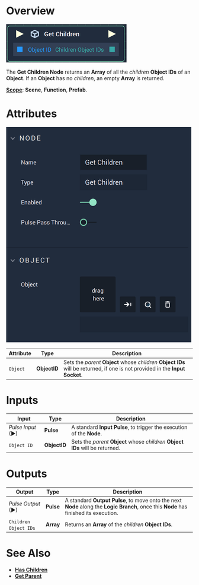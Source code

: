 # Overview

![The Get Children Node.](../../../.gitbook/assets/getchildrennode.png)

The **Get Children Node** returns an **Array** of all the *children* **Object IDs** of an **Object**. If an **Object** has no *children*, an empty **Array** is returned. 

[**Scope**](../../overview.md#scopes): **Scene**, **Function**, **Prefab**.

# Attributes

![The Get Children Node Attributes.](../../../.gitbook/assets/getchildrenattributes.png)

|Attribute|Type|Description|
|---|---|---|
|`Object`|**ObjectID**|Sets the *parent* **Object** whose *children* **Object IDs** will be returned, if one is not provided in the **Input Socket**. 


# Inputs

|Input|Type|Description|
|---|---|---|
|*Pulse Input* (►)|**Pulse**|A standard **Input Pulse**, to trigger the execution of the **Node**.|
|`Object ID`|**ObjectID**|Sets the *parent* **Object** whose *children* **Object IDs** will be returned.|

# Outputs

|Output|Type|Description|
|---|---|---|
|*Pulse Output* (►)|**Pulse**|A standard **Output Pulse**, to move onto the next **Node** along the **Logic Branch**, once this **Node** has finished its execution.|
|`Children Object IDs`|**Array**|Returns an **Array** of the *children* **Object IDs**.|

# See Also

* [**Has Children**](has-children.md)
* [**Get Parent**](get-parent.md)
